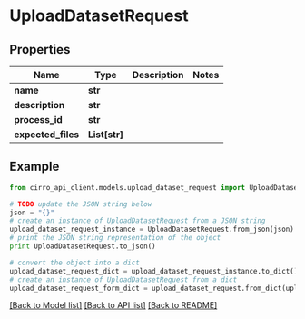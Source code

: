 # UploadDatasetRequest


## Properties

Name | Type | Description | Notes
------------ | ------------- | ------------- | -------------
**name** | **str** |  | 
**description** | **str** |  | 
**process_id** | **str** |  | 
**expected_files** | **List[str]** |  | 

## Example

```python
from cirro_api_client.models.upload_dataset_request import UploadDatasetRequest

# TODO update the JSON string below
json = "{}"
# create an instance of UploadDatasetRequest from a JSON string
upload_dataset_request_instance = UploadDatasetRequest.from_json(json)
# print the JSON string representation of the object
print UploadDatasetRequest.to_json()

# convert the object into a dict
upload_dataset_request_dict = upload_dataset_request_instance.to_dict()
# create an instance of UploadDatasetRequest from a dict
upload_dataset_request_form_dict = upload_dataset_request.from_dict(upload_dataset_request_dict)
```
[[Back to Model list]](../README.md#documentation-for-models) [[Back to API list]](../README.md#documentation-for-api-endpoints) [[Back to README]](../README.md)


